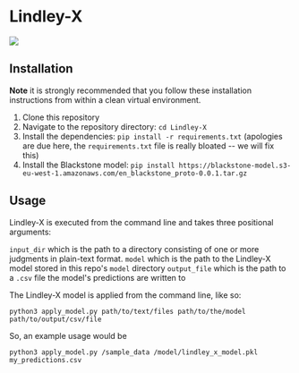 # Lindley-X

<img src="https://upload.wikimedia.org/wikipedia/commons/0/0d/LordLindley_cropp.jpg">

## Installation

**Note** it is strongly recommended that you follow these installation instructions from within a clean virtual environment.

1. Clone this repository
2. Navigate to the repository directory: 
`cd Lindley-X`
3. Install the dependencies: 
`pip install -r requirements.txt` (apologies are due here, the `requirements.txt` file is really bloated -- we will fix this)
4. Install the Blackstone model: 
`pip install https://blackstone-model.s3-eu-west-1.amazonaws.com/en_blackstone_proto-0.0.1.tar.gz`

## Usage

Lindley-X is executed from the command line and takes three positional arguments:

`input_dir` which is the path to a directory consisting of one or more judgments in plain-text format.
`model` which is the path to the Lindley-X model stored in this repo's `model` directory
`output_file` which is the path to a `.csv` file the model's predictions are written to

The Lindley-X model is applied from the command line, like so:

`python3 apply_model.py path/to/text/files path/to/the/model path/to/output/csv/file`

So, an example usage would be

`python3 apply_model.py /sample_data /model/lindley_x_model.pkl my_predictions.csv`

